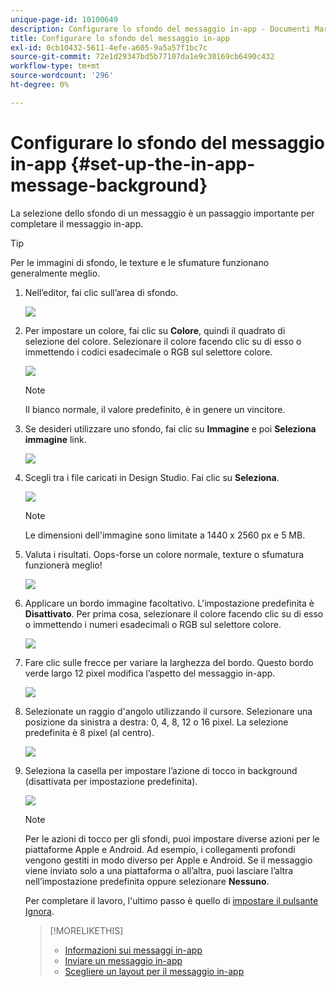 ```yaml
---
unique-page-id: 10100649
description: Configurare lo sfondo del messaggio in-app - Documenti Marketo - Documentazione del prodotto
title: Configurare lo sfondo del messaggio in-app
exl-id: 0cb10432-5611-4efe-a605-9a5a57f1bc7c
source-git-commit: 72e1d29347bd5b77107da1e9c30169cb6490c432
workflow-type: tm+mt
source-wordcount: '296'
ht-degree: 0%

---
```


# Configurare lo sfondo del messaggio in-app {#set-up-the-in-app-message-background}

La selezione dello sfondo di un messaggio è un passaggio importante per completare il messaggio in-app.

>[!TIP]
>
>Per le immagini di sfondo, le texture e le sfumature funzionano generalmente meglio.

1. Nell’editor, fai clic sull’area di sfondo.

   ![](assets/image2016-5-9-8-3a38-3a1.png)

1. Per impostare un colore, fai clic su **Colore**, quindi il quadrato di selezione del colore. Selezionare il colore facendo clic su di esso o immettendo i codici esadecimale o RGB sul selettore colore.

   ![](assets/image2016-5-9-8-3a46-3a59.png)

   >[!NOTE]
   >
   >Il bianco normale, il valore predefinito, è in genere un vincitore.

1. Se desideri utilizzare uno sfondo, fai clic su **Immagine** e poi **Seleziona immagine** link.

   ![](assets/image2016-5-9-8-3a52-3a43.png)

1. Scegli tra i file caricati in Design Studio. Fai clic su **Seleziona**.

   ![](assets/image2016-5-9-9-3a0-3a2.png)

   >[!NOTE]
   >
   >Le dimensioni dell&#39;immagine sono limitate a 1440 x 2560 px e 5 MB.

1. Valuta i risultati. Oops-forse un colore normale, texture o sfumatura funzionerà meglio!

   ![](assets/image2016-5-9-9-3a2-3a33.png)

1. Applicare un bordo immagine facoltativo. L&#39;impostazione predefinita è **Disattivato**. Per prima cosa, selezionare il colore facendo clic su di esso o immettendo i numeri esadecimali o RGB sul selettore colore.

   ![](assets/image2016-5-9-9-3a54-3a8.png)

1. Fare clic sulle frecce per variare la larghezza del bordo. Questo bordo verde largo 12 pixel modifica l’aspetto del messaggio in-app.

   ![](assets/image2016-5-9-9-3a58-3a38.png)

1. Selezionate un raggio d&#39;angolo utilizzando il cursore. Selezionare una posizione da sinistra a destra: 0, 4, 8, 12 o 16 pixel. La selezione predefinita è 8 pixel (al centro).

   ![](assets/image2016-5-6-9-3a39-3a28.png)

1. Seleziona la casella per impostare l’azione di tocco in background (disattivata per impostazione predefinita).

   ![](assets/image2016-5-9-10-3a6-3a10.png)

   >[!NOTE]
   >
   >Per le azioni di tocco per gli sfondi, puoi impostare diverse azioni per le piattaforme Apple e Android. Ad esempio, i collegamenti profondi vengono gestiti in modo diverso per Apple e Android. Se il messaggio viene inviato solo a una piattaforma o all’altra, puoi lasciare l’altra nell’impostazione predefinita oppure selezionare **Nessuno**.

   Per completare il lavoro, l&#39;ultimo passo è quello di [impostare il pulsante Ignora](/help/marketo/product-docs/mobile-marketing/in-app-messages/creating-in-app-messages/set-up-the-dismiss-button-and-approve-the-message.md).

   >[!MORELIKETHIS]
   >
   >* [Informazioni sui messaggi in-app](/help/marketo/product-docs/mobile-marketing/in-app-messages/understanding-in-app-messages.md)
   >* [Inviare un messaggio in-app](/help/marketo/product-docs/mobile-marketing/in-app-messages/sending-your-in-app-message/send-your-in-app-message.md)
   >* [Scegliere un layout per il messaggio in-app](/help/marketo/product-docs/mobile-marketing/in-app-messages/creating-in-app-messages/choose-a-layout-for-your-in-app-message.md)

